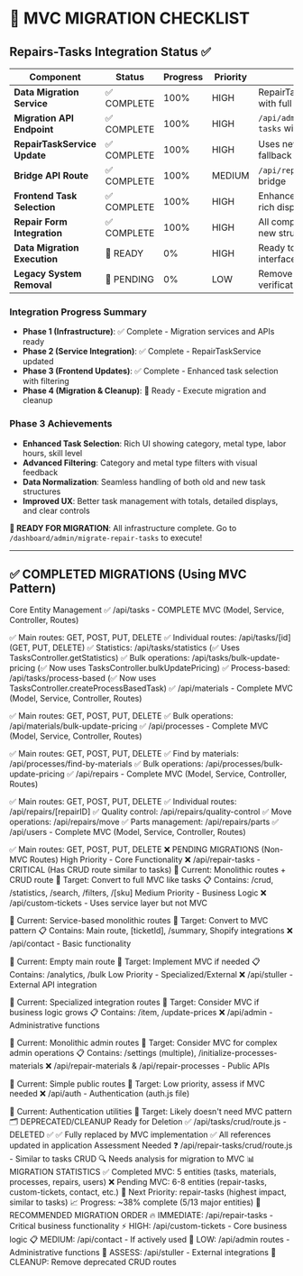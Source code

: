 # 🚀 MVC MIGRATION CHECKLIST

## Repairs-Tasks Integration Status ✅

| Component | Status | Progress | Priority | Notes |
|-----------|--------|----------|----------|-------|
| **Data Migration Service** | ✅ COMPLETE | 100% | HIGH | RepairTasksMigrationService with full mapping |
| **Migration API Endpoint** | ✅ COMPLETE | 100% | HIGH | `/api/admin/migrate-repair-tasks` with all actions |
| **RepairTaskService Update** | ✅ COMPLETE | 100% | HIGH | Uses new tasks API with fallback |
| **Bridge API Route** | ✅ COMPLETE | 100% | MEDIUM | `/api/repairTasks` temporary bridge |
| **Frontend Task Selection** | ✅ COMPLETE | 100% | HIGH | Enhanced UI with filtering & rich display |
| **Repair Form Integration** | ✅ COMPLETE | 100% | HIGH | All components updated for new structure |
| **Data Migration Execution** | 📅 READY | 0% | HIGH | Ready to run via admin interface |
| **Legacy System Removal** | 📅 PENDING | 0% | LOW | Remove after migration verification |

### Integration Progress Summary
- **Phase 1 (Infrastructure)**: ✅ Complete - Migration services and APIs ready
- **Phase 2 (Service Integration)**: ✅ Complete - RepairTaskService updated 
- **Phase 3 (Frontend Updates)**: ✅ Complete - Enhanced task selection with filtering
- **Phase 4 (Migration & Cleanup)**: 📅 Ready - Execute migration and cleanup

### Phase 3 Achievements
- **Enhanced Task Selection**: Rich UI showing category, metal type, labor hours, skill level
- **Advanced Filtering**: Category and metal type filters with visual feedback
- **Data Normalization**: Seamless handling of both old and new task structures
- **Improved UX**: Better task management with totals, detailed displays, and clear controls

**🚀 READY FOR MIGRATION**: All infrastructure complete. Go to `/dashboard/admin/migrate-repair-tasks` to execute!

---

## ✅ COMPLETED MIGRATIONS (Using MVC Pattern)
Core Entity Management
✅ /api/tasks - COMPLETE MVC (Model, Service, Controller, Routes)

✅ Main routes: GET, POST, PUT, DELETE
✅ Individual routes: /api/tasks/[id] (GET, PUT, DELETE)
✅ Statistics: /api/tasks/statistics (✅ Uses TasksController.getStatistics)
✅ Bulk operations: /api/tasks/bulk-update-pricing (✅ Now uses TasksController.bulkUpdatePricing)
✅ Process-based: /api/tasks/process-based (✅ Now uses TasksController.createProcessBasedTask)
✅ /api/materials - Complete MVC (Model, Service, Controller, Routes)

✅ Main routes: GET, POST, PUT, DELETE
✅ Bulk operations: /api/materials/bulk-update-pricing
✅ /api/processes - Complete MVC (Model, Service, Controller, Routes)

✅ Main routes: GET, POST, PUT, DELETE
✅ Find by materials: /api/processes/find-by-materials
✅ Bulk operations: /api/processes/bulk-update-pricing
✅ /api/repairs - Complete MVC (Model, Service, Controller, Routes)

✅ Main routes: GET, POST, PUT, DELETE
✅ Individual routes: /api/repairs/[repairID]
✅ Quality control: /api/repairs/quality-control
✅ Move operations: /api/repairs/move
✅ Parts management: /api/repairs/parts
✅ /api/users - Complete MVC (Model, Service, Controller, Routes)

✅ Main routes: GET, POST, PUT, DELETE
❌ PENDING MIGRATIONS (Non-MVC Routes)
High Priority - Core Functionality
❌ /api/repair-tasks - CRITICAL (Has CRUD route similar to tasks)
📁 Current: Monolithic routes + CRUD route
🎯 Target: Convert to full MVC like tasks
📋 Contains: /crud, /statistics, /search, /filters, /[sku]
Medium Priority - Business Logic
❌ /api/custom-tickets - Uses service layer but not MVC

📁 Current: Service-based monolithic routes
🎯 Target: Convert to MVC pattern
📋 Contains: Main route, [ticketId], /summary, Shopify integrations
❌ /api/contact - Basic functionality

📁 Current: Empty main route
🎯 Target: Implement MVC if needed
📋 Contains: /analytics, /bulk
Low Priority - Specialized/External
❌ /api/stuller - External API integration

📁 Current: Specialized integration routes
🎯 Target: Consider MVC if business logic grows
📋 Contains: /item, /update-prices
❌ /api/admin - Administrative functions

📁 Current: Monolithic admin routes
🎯 Target: Consider MVC for complex admin operations
📋 Contains: /settings (multiple), /initialize-processes-materials
❌ /api/repair-materials & /api/repair-processes - Public APIs

📁 Current: Simple public routes
🎯 Target: Low priority, assess if MVC needed
❌ /api/auth - Authentication (auth.js file)

📁 Current: Authentication utilities
🎯 Target: Likely doesn't need MVC pattern
🗂️ DEPRECATED/CLEANUP
Ready for Deletion
✅ /api/tasks/crud/route.js - DELETED ✅
✅ Fully replaced by MVC implementation
✅ All references updated in application
Assessment Needed
❓ /api/repair-tasks/crud/route.js - Similar to tasks CRUD
🔍 Needs analysis for migration to MVC
📊 MIGRATION STATISTICS
✅ Completed MVC: 5 entities (tasks, materials, processes, repairs, users)
❌ Pending MVC: 6-8 entities (repair-tasks, custom-tickets, contact, etc.)
🎯 Next Priority: repair-tasks (highest impact, similar to tasks)
📈 Progress: ~38% complete (5/13 major entities)
🎯 RECOMMENDED MIGRATION ORDER
🔥 IMMEDIATE: /api/repair-tasks - Critical business functionality
⚡ HIGH: /api/custom-tickets - Core business logic
📋 MEDIUM: /api/contact - If actively used
🔧 LOW: /api/admin routes - Administrative functions
🔌 ASSESS: /api/stuller - External integrations
📄 CLEANUP: Remove deprecated CRUD routes